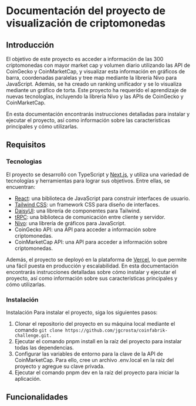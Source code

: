 # Documentación del proyecto de visualización de criptomonedas

## Introducción

El objetivo de este proyecto es acceder a información de las 300 criptomonedas con mayor market cap y volumen diario utilizando las API de CoinGecko y CoinMarketCap, y visualizar esta información en gráficos de barra, coordenadas paralelas y tree map mediante la librería Nivo para JavaScript. Además, se ha creado un ranking unificador y se lo visualiza mediante un gráfico de torta. Este proyecto ha requerido el aprendizaje de nuevas tecnologías, incluyendo la librería Nivo y las APIs de CoinGecko y CoinMarketCap.

En esta documentación encontrarás instrucciones detalladas para instalar y ejecutar el proyecto, así como información sobre las características principales y cómo utilizarlas. 

## Requisitos

### Tecnologias

El proyecto se desarrolló con TypeScript y [Next.js](https://nextjs.org), y utiliza una variedad de tecnologías y herramientas para lograr sus objetivos. Entre ellas, se encuentran:

- [React](https://react.dev/): una biblioteca de JavaScript para construir interfaces de usuario.
- [Tailwind CSS](https://tailwindcss.com): un framework CSS para diseño de interfaces.
- [DaisyUI](https://daisyui.com/): una librería de componentes para Tailwind.
- [tRPC](https://trpc.io): una biblioteca de comunicación entre cliente y servidor.
- [Nivo](https://nivo.rocks/): una librería de gráficos para JavaScript.
- CoinGecko API: una API para acceder a información sobre criptomonedas.
- CoinMarketCap API: una API para acceder a información sobre criptomonedas.

Además, el proyecto se deployó en la plataforma de [Vercel](https://vercel.com/), lo que permite una fácil puesta en producción y escalabilidad. En esta documentación encontrarás instrucciones detalladas sobre cómo instalar y ejecutar el proyecto, así como información sobre sus características principales y cómo utilizarlas.

### Instalación

Instalación
Para instalar el proyecto, siga los siguientes pasos:

1. Clonar el repositorio del proyecto en su máquina local mediante el comando ```git clone https://github.com/jgcrosta/coinfabrik-challenge.git.```
2. Ejecutar el comando pnpm install en la raíz del proyecto para instalar todas las dependencias.
3. Configurar las variables de entorno para la clave de la API de CoinMarketCap. Para ello, cree un archivo .env.local en la raíz del proyecto y agregue su clave privada.
4. Ejecutar el comando pnpm dev en la raíz del proyecto para iniciar la aplicación.

## Funcionalidades



